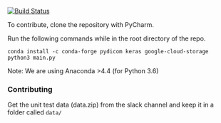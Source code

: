 [![Build Status](https://travis-ci.org/elvoai/elvo-analysis.svg?branch=master)](https://travis-ci.org/elvoai/elvo-analysis)

To contribute, clone the repository with PyCharm.

Run the following commands while
in the root directory of the repo.

```
conda install -c conda-forge pydicom keras google-cloud-storage
python3 main.py
```

Note: We are using Anaconda >4.4 (for Python 3.6)

### Contributing
Get the unit test data (data.zip) from the slack channel and keep it
in a folder called `data/`

